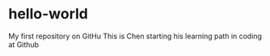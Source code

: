 # hello-world
My first repository on GitHu
This is Chen starting his learning path in coding at Github
